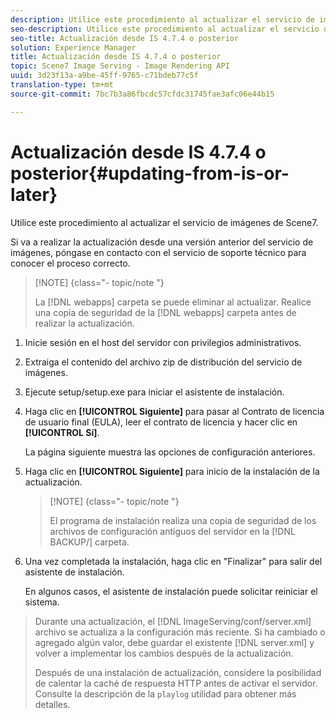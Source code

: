```yaml
---
description: Utilice este procedimiento al actualizar el servicio de imágenes de Scene7.
seo-description: Utilice este procedimiento al actualizar el servicio de imágenes de Scene7.
seo-title: Actualización desde IS 4.7.4 o posterior
solution: Experience Manager
title: Actualización desde IS 4.7.4 o posterior
topic: Scene7 Image Serving - Image Rendering API
uuid: 3d23f13a-a9be-45ff-9765-c71bdeb77c5f
translation-type: tm+mt
source-git-commit: 7bc7b3a86fbcdc57cfdc31745fae3afc06e44b15

---
```



# Actualización desde IS 4.7.4 o posterior{#updating-from-is-or-later}

Utilice este procedimiento al actualizar el servicio de imágenes de Scene7.

Si va a realizar la actualización desde una versión anterior del servicio de imágenes, póngase en contacto con el servicio de soporte técnico para conocer el proceso correcto.

>[!NOTE] {class=&quot;- topic/note &quot;}
>
>La [!DNL webapps] carpeta se puede eliminar al actualizar. Realice una copia de seguridad de la [!DNL webapps] carpeta antes de realizar la actualización.

1. Inicie sesión en el host del servidor con privilegios administrativos.
1. Extraiga el contenido del archivo zip de distribución del servicio de imágenes.
1. Ejecute setup/setup.exe para iniciar el asistente de instalación.
1. Haga clic en **[!UICONTROL Siguiente]** para pasar al Contrato de licencia de usuario final (EULA), leer el contrato de licencia y hacer clic en **[!UICONTROL Sí]**.

   La página siguiente muestra las opciones de configuración anteriores.
1. Haga clic en **[!UICONTROL Siguiente]** para inicio de la instalación de la actualización.

   >[!NOTE] {class=&quot;- topic/note &quot;}
   >
   >El programa de instalación realiza una copia de seguridad de los archivos de configuración antiguos del servidor en la [!DNL BACKUP/] carpeta.

1. Una vez completada la instalación, haga clic en &quot;Finalizar&quot; para salir del asistente de instalación.

   En algunos casos, el asistente de instalación puede solicitar reiniciar el sistema.
>Durante una actualización, el [!DNL ImageServing/conf/server.xml] archivo se actualiza a la configuración más reciente. Si ha cambiado o agregado algún valor, debe guardar el existente [!DNL server.xml] y volver a implementar los cambios después de la actualización.
>
>Después de una instalación de actualización, considere la posibilidad de calentar la caché de respuesta HTTP antes de activar el servidor. Consulte la descripción de la `playlog` utilidad para obtener más detalles.

